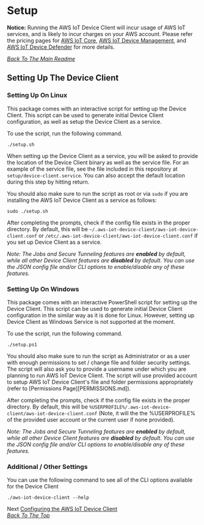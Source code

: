 # Setup
 **Notice:** Running the AWS IoT Device Client will incur usage of AWS IoT services, and is likely to incur charges on your AWS account. Please refer the pricing pages for [AWS IoT Core](https://aws.amazon.com/iot-core/pricing/), [AWS IoT Device Management](https://aws.amazon.com/iot-device-management/pricing/), and [AWS IoT Device Defender](https://aws.amazon.com/iot-device-defender/pricing/) for more details.

[*Back To The Main Readme*](../README.md)

## Setting Up The Device Client

### Setting Up On Linux
This package comes with an interactive script for setting up the Device Client. This script can be used to generate
initial Device Client configuration, as well as setup the Device Client as a service.

To use the script, run the following command.

```
./setup.sh
```

When setting up the Device Client as a service, you will be asked to provide the location of the Device Client binary
as well as the service file. For an example of the service file, see the file included in this repository at 
`setup/device-client.service`. You can also accept the default location during this step by hitting return.

You should also make sure to run the script as root or via `sudo` if you are installing the AWS IoT Device Client as
 a service as follows:
 
 ```
sudo ./setup.sh
```

After completing the prompts, check if the config file exists in the proper directory. 
By default, this will be `~/.aws-iot-device-client/aws-iot-device-client.conf` or `/etc/.aws-iot-device-client/aws-iot-device-client.conf` if you set up Device Client as a service.

*Note: The Jobs and Secure Tunneling features are **enabled** by default, while all other Device Client features are **disabled** by default. You can use the JSON config file and/or CLI options to enable/disable any of these features.*

### Setting Up On Windows
This package comes with an interactive PowerShell script for setting up the Device Client. This script can be used to generate
initial Device Client configuration in the similar way as it is done for Linux. However, setting up Device Client as Windows Service is not supported at the moment.

To use the script, run the following command.

```
./setup.ps1
```

You should also make sure to run the script as Administrator or as a user with enough permissions to set / change file and folder security settings. The script will also ask you to provide a username under which you are planning to run AWS IoT Device Client. The script will use provided account to setup AWS IoT Device Client's file and folder permissions appropriately (refer to [Permissions Page][PERMISSIONS.md]).

After completing the prompts, check if the config file exists in the proper directory. 
By default, this will be `%USERPROFILE%/.aws-iot-device-client/aws-iot-device-client.conf` (Note, it will the the %USERPROFILE% of the provided user account or the current user if none provided).

*Note: The Jobs and Secure Tunneling features are **enabled** by default, while all other Device Client features are **disabled** by default. You can use the JSON config file and/or CLI options to enable/disable any of these features.*

### Additional / Other Settings

You can use the following command to see all of the CLI options available for the Device Client

 ```
./aws-iot-device-client --help
```

Next [Configuring the AWS IoT Device Client](CONFIG.md)  
[*Back To The Top*](#setup)
